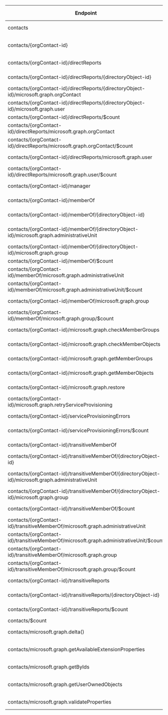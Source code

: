 | Endpoint | v1.0 | V1.0-Url | v1.0-Methods | v1.0-docs | beta | Beta-Url | Beta-Methods | Beta-Docs | Path | Root | Children | Segment |
| ----------| ----------| ----------| ----------| ----------| ----------| ----------| ----------| ----------| ----------| ----------| ----------| ----------|
| contacts| True| https://graph.microsoft.com/v1.0/contacts| Get Post| https://learn.microsoft.com/graph/api/orgcontact-list?view=graph-rest-1.0 | True| https://graph.microsoft.com/beta/contacts| Get Post| https://learn.microsoft.com/graph/api/orgcontact-list?view=graph-rest-beta | contacts| contacts| 7| contacts|
| contacts/{orgContact-id}| True| https://graph.microsoft.com/v1.0/contacts/{orgContact-id}| Get Patch Delete| https://learn.microsoft.com/graph/api/orgcontact-get?view=graph-rest-1.0  | True| https://graph.microsoft.com/beta/contacts/{orgContact-id}| Get Patch Delete| https://learn.microsoft.com/graph/api/orgcontact-get?view=graph-rest-beta  | contacts {orgContact-id}| contacts| 12| {orgContact-id}|
| contacts/{orgContact-id}/directReports| True| https://graph.microsoft.com/v1.0/contacts/{orgContact-id}/directReports| Get| https://learn.microsoft.com/graph/api/orgcontact-list-directreports?view=graph-rest-1.0| True| https://graph.microsoft.com/beta/contacts/{orgContact-id}/directReports| Get| https://learn.microsoft.com/graph/api/orgcontact-list-directreports?view=graph-rest-beta| contacts {orgContact-id} directReports| contacts| 4| directReports|
| contacts/{orgContact-id}/directReports/{directoryObject-id}| True| https://graph.microsoft.com/v1.0/contacts/{orgContact-id}/directReports/{directoryObject-id}| Get| | True| https://graph.microsoft.com/beta/contacts/{orgContact-id}/directReports/{directoryObject-id}| Get| | contacts {orgContact-id} directReports {directoryObject-id}| contacts| 2| {directoryObject-id}|
| contacts/{orgContact-id}/directReports/{directoryObject-id}/microsoft.graph.orgContact| True| https://graph.microsoft.com/v1.0/contacts/{orgContact-id}/directReports/{directoryObject-id}/microsoft.graph.orgContact| Get| | True| https://graph.microsoft.com/beta/contacts/{orgContact-id}/directReports/{directoryObject-id}/microsoft.graph.orgContact| Get| | contacts {orgContact-id} directReports {directoryObject-id} microsoft.graph.orgContact| contacts| 0| microsoft.graph.orgContact|
| contacts/{orgContact-id}/directReports/{directoryObject-id}/microsoft.graph.user| True| https://graph.microsoft.com/v1.0/contacts/{orgContact-id}/directReports/{directoryObject-id}/microsoft.graph.user| Get| | True| https://graph.microsoft.com/beta/contacts/{orgContact-id}/directReports/{directoryObject-id}/microsoft.graph.user| Get| | contacts {orgContact-id} directReports {directoryObject-id} microsoft.graph.user| contacts| 0| microsoft.graph.user|
| contacts/{orgContact-id}/directReports/$count| True| https://graph.microsoft.com/v1.0/contacts/{orgContact-id}/directReports/$count| Get| | True| https://graph.microsoft.com/beta/contacts/{orgContact-id}/directReports/$count| Get| | contacts {orgContact-id} directReports $count| contacts| 0| $count|
| contacts/{orgContact-id}/directReports/microsoft.graph.orgContact| True| https://graph.microsoft.com/v1.0/contacts/{orgContact-id}/directReports/microsoft.graph.orgContact| Get| | True| https://graph.microsoft.com/beta/contacts/{orgContact-id}/directReports/microsoft.graph.orgContact| Get| | contacts {orgContact-id} directReports microsoft.graph.orgContact| contacts| 1| microsoft.graph.orgContact|
| contacts/{orgContact-id}/directReports/microsoft.graph.orgContact/$count| True| https://graph.microsoft.com/v1.0/contacts/{orgContact-id}/directReports/microsoft.graph.orgContact/$count| Get| | True| https://graph.microsoft.com/beta/contacts/{orgContact-id}/directReports/microsoft.graph.orgContact/$count| Get| | contacts {orgContact-id} directReports microsoft.graph.orgContact $count| contacts| 0| $count|
| contacts/{orgContact-id}/directReports/microsoft.graph.user| True| https://graph.microsoft.com/v1.0/contacts/{orgContact-id}/directReports/microsoft.graph.user| Get| | True| https://graph.microsoft.com/beta/contacts/{orgContact-id}/directReports/microsoft.graph.user| Get| | contacts {orgContact-id} directReports microsoft.graph.user| contacts| 1| microsoft.graph.user|
| contacts/{orgContact-id}/directReports/microsoft.graph.user/$count| True| https://graph.microsoft.com/v1.0/contacts/{orgContact-id}/directReports/microsoft.graph.user/$count| Get| | True| https://graph.microsoft.com/beta/contacts/{orgContact-id}/directReports/microsoft.graph.user/$count| Get| | contacts {orgContact-id} directReports microsoft.graph.user $count| contacts| 0| $count|
| contacts/{orgContact-id}/manager| True| https://graph.microsoft.com/v1.0/contacts/{orgContact-id}/manager| Get| https://learn.microsoft.com/graph/api/orgcontact-get-manager?view=graph-rest-1.0| True| https://graph.microsoft.com/beta/contacts/{orgContact-id}/manager| Get| https://learn.microsoft.com/graph/api/orgcontact-get-manager?view=graph-rest-beta| contacts {orgContact-id} manager| contacts| 0| manager|
| contacts/{orgContact-id}/memberOf| True| https://graph.microsoft.com/v1.0/contacts/{orgContact-id}/memberOf| Get| https://learn.microsoft.com/graph/api/orgcontact-list-memberof?view=graph-rest-1.0| True| https://graph.microsoft.com/beta/contacts/{orgContact-id}/memberOf| Get| https://learn.microsoft.com/graph/api/orgcontact-list-memberof?view=graph-rest-beta| contacts {orgContact-id} memberOf| contacts| 4| memberOf|
| contacts/{orgContact-id}/memberOf/{directoryObject-id}| True| https://graph.microsoft.com/v1.0/contacts/{orgContact-id}/memberOf/{directoryObject-id}| Get| | True| https://graph.microsoft.com/beta/contacts/{orgContact-id}/memberOf/{directoryObject-id}| Get| | contacts {orgContact-id} memberOf {directoryObject-id}| contacts| 2| {directoryObject-id}|
| contacts/{orgContact-id}/memberOf/{directoryObject-id}/microsoft.graph.administrativeUnit| True| https://graph.microsoft.com/v1.0/contacts/{orgContact-id}/memberOf/{directoryObject-id}/microsoft.graph.administrativeUnit| Get| | True| https://graph.microsoft.com/beta/contacts/{orgContact-id}/memberOf/{directoryObject-id}/microsoft.graph.administrativeUnit| Get| | contacts {orgContact-id} memberOf {directoryObject-id} microsoft.graph.administrativeUnit| contacts| 0| microsoft.graph.administrativeUnit|
| contacts/{orgContact-id}/memberOf/{directoryObject-id}/microsoft.graph.group| True| https://graph.microsoft.com/v1.0/contacts/{orgContact-id}/memberOf/{directoryObject-id}/microsoft.graph.group| Get| | True| https://graph.microsoft.com/beta/contacts/{orgContact-id}/memberOf/{directoryObject-id}/microsoft.graph.group| Get| | contacts {orgContact-id} memberOf {directoryObject-id} microsoft.graph.group| contacts| 0| microsoft.graph.group|
| contacts/{orgContact-id}/memberOf/$count| True| https://graph.microsoft.com/v1.0/contacts/{orgContact-id}/memberOf/$count| Get| | True| https://graph.microsoft.com/beta/contacts/{orgContact-id}/memberOf/$count| Get| | contacts {orgContact-id} memberOf $count| contacts| 0| $count|
| contacts/{orgContact-id}/memberOf/microsoft.graph.administrativeUnit| True| https://graph.microsoft.com/v1.0/contacts/{orgContact-id}/memberOf/microsoft.graph.administrativeUnit| Get| | True| https://graph.microsoft.com/beta/contacts/{orgContact-id}/memberOf/microsoft.graph.administrativeUnit| Get| | contacts {orgContact-id} memberOf microsoft.graph.administrativeUnit| contacts| 1| microsoft.graph.administrativeUnit|
| contacts/{orgContact-id}/memberOf/microsoft.graph.administrativeUnit/$count| True| https://graph.microsoft.com/v1.0/contacts/{orgContact-id}/memberOf/microsoft.graph.administrativeUnit/$count| Get| | True| https://graph.microsoft.com/beta/contacts/{orgContact-id}/memberOf/microsoft.graph.administrativeUnit/$count| Get| | contacts {orgContact-id} memberOf microsoft.graph.administrativeUnit $count| contacts| 0| $count|
| contacts/{orgContact-id}/memberOf/microsoft.graph.group| True| https://graph.microsoft.com/v1.0/contacts/{orgContact-id}/memberOf/microsoft.graph.group| Get| | True| https://graph.microsoft.com/beta/contacts/{orgContact-id}/memberOf/microsoft.graph.group| Get| | contacts {orgContact-id} memberOf microsoft.graph.group| contacts| 1| microsoft.graph.group|
| contacts/{orgContact-id}/memberOf/microsoft.graph.group/$count| True| https://graph.microsoft.com/v1.0/contacts/{orgContact-id}/memberOf/microsoft.graph.group/$count| Get| | True| https://graph.microsoft.com/beta/contacts/{orgContact-id}/memberOf/microsoft.graph.group/$count| Get| | contacts {orgContact-id} memberOf microsoft.graph.group $count| contacts| 0| $count|
| contacts/{orgContact-id}/microsoft.graph.checkMemberGroups| True| https://graph.microsoft.com/v1.0/contacts/{orgContact-id}/microsoft.graph.checkMemberGroups| Post| https://learn.microsoft.com/graph/api/directoryobject-checkmembergroups?view=graph-rest-1.0| True| https://graph.microsoft.com/beta/contacts/{orgContact-id}/microsoft.graph.checkMemberGroups| Post| https://learn.microsoft.com/graph/api/directoryobject-checkmembergroups?view=graph-rest-beta| contacts {orgContact-id} microsoft.graph.checkMemberGroups| contacts| 0| microsoft.graph.checkMemberGroups|
| contacts/{orgContact-id}/microsoft.graph.checkMemberObjects| True| https://graph.microsoft.com/v1.0/contacts/{orgContact-id}/microsoft.graph.checkMemberObjects| Post| | True| https://graph.microsoft.com/beta/contacts/{orgContact-id}/microsoft.graph.checkMemberObjects| Post| | contacts {orgContact-id} microsoft.graph.checkMemberObjects| contacts| 0| microsoft.graph.checkMemberObjects|
| contacts/{orgContact-id}/microsoft.graph.getMemberGroups| True| https://graph.microsoft.com/v1.0/contacts/{orgContact-id}/microsoft.graph.getMemberGroups| Post| https://learn.microsoft.com/graph/api/directoryobject-getmembergroups?view=graph-rest-1.0| True| https://graph.microsoft.com/beta/contacts/{orgContact-id}/microsoft.graph.getMemberGroups| Post| https://learn.microsoft.com/graph/api/directoryobject-getmembergroups?view=graph-rest-beta| contacts {orgContact-id} microsoft.graph.getMemberGroups| contacts| 0| microsoft.graph.getMemberGroups|
| contacts/{orgContact-id}/microsoft.graph.getMemberObjects| True| https://graph.microsoft.com/v1.0/contacts/{orgContact-id}/microsoft.graph.getMemberObjects| Post| https://learn.microsoft.com/graph/api/directoryobject-getmemberobjects?view=graph-rest-1.0| True| https://graph.microsoft.com/beta/contacts/{orgContact-id}/microsoft.graph.getMemberObjects| Post| | contacts {orgContact-id} microsoft.graph.getMemberObjects| contacts| 0| microsoft.graph.getMemberObjects|
| contacts/{orgContact-id}/microsoft.graph.restore| True| https://graph.microsoft.com/v1.0/contacts/{orgContact-id}/microsoft.graph.restore| Post| https://learn.microsoft.com/graph/api/directory-deleteditems-restore?view=graph-rest-1.0| True| https://graph.microsoft.com/beta/contacts/{orgContact-id}/microsoft.graph.restore| Post| https://learn.microsoft.com/graph/api/directory-deleteditems-restore?view=graph-rest-beta| contacts {orgContact-id} microsoft.graph.restore| contacts| 0| microsoft.graph.restore|
| contacts/{orgContact-id}/microsoft.graph.retryServiceProvisioning| True| https://graph.microsoft.com/v1.0/contacts/{orgContact-id}/microsoft.graph.retryServiceProvisioning| Post| | True| https://graph.microsoft.com/beta/contacts/{orgContact-id}/microsoft.graph.retryServiceProvisioning| Post| https://learn.microsoft.com/graph/api/orgcontact-retryserviceprovisioning?view=graph-rest-beta| contacts {orgContact-id} microsoft.graph.retryServiceProvisioning| contacts| 0| microsoft.graph.retryServiceProvisioning|
| contacts/{orgContact-id}/serviceProvisioningErrors| True| https://graph.microsoft.com/v1.0/contacts/{orgContact-id}/serviceProvisioningErrors| Get| | True| https://graph.microsoft.com/beta/contacts/{orgContact-id}/serviceProvisioningErrors| Get| | contacts {orgContact-id} serviceProvisioningErrors| contacts| 1| serviceProvisioningErrors|
| contacts/{orgContact-id}/serviceProvisioningErrors/$count| True| https://graph.microsoft.com/v1.0/contacts/{orgContact-id}/serviceProvisioningErrors/$count| Get| | True| https://graph.microsoft.com/beta/contacts/{orgContact-id}/serviceProvisioningErrors/$count| Get| | contacts {orgContact-id} serviceProvisioningErrors $count| contacts| 0| $count|
| contacts/{orgContact-id}/transitiveMemberOf| True| https://graph.microsoft.com/v1.0/contacts/{orgContact-id}/transitiveMemberOf| Get| https://learn.microsoft.com/graph/api/orgcontact-list-transitivememberof?view=graph-rest-1.0| True| https://graph.microsoft.com/beta/contacts/{orgContact-id}/transitiveMemberOf| Get| https://learn.microsoft.com/graph/api/orgcontact-list-transitivememberof?view=graph-rest-beta| contacts {orgContact-id} transitiveMemberOf| contacts| 4| transitiveMemberOf|
| contacts/{orgContact-id}/transitiveMemberOf/{directoryObject-id}| True| https://graph.microsoft.com/v1.0/contacts/{orgContact-id}/transitiveMemberOf/{directoryObject-id}| Get| | True| https://graph.microsoft.com/beta/contacts/{orgContact-id}/transitiveMemberOf/{directoryObject-id}| Get| | contacts {orgContact-id} transitiveMemberOf {directoryObject-id}| contacts| 2| {directoryObject-id}|
| contacts/{orgContact-id}/transitiveMemberOf/{directoryObject-id}/microsoft.graph.administrativeUnit| True| https://graph.microsoft.com/v1.0/contacts/{orgContact-id}/transitiveMemberOf/{directoryObject-id}/microsoft.graph.administrativeUnit| Get| | True| https://graph.microsoft.com/beta/contacts/{orgContact-id}/transitiveMemberOf/{directoryObject-id}/microsoft.graph.administrativeUnit| Get| | contacts {orgContact-id} transitiveMemberOf {directoryObject-id} microsoft.graph.administrativeUnit| contacts| 0| microsoft.graph.administrativeUnit|
| contacts/{orgContact-id}/transitiveMemberOf/{directoryObject-id}/microsoft.graph.group| True| https://graph.microsoft.com/v1.0/contacts/{orgContact-id}/transitiveMemberOf/{directoryObject-id}/microsoft.graph.group| Get| | True| https://graph.microsoft.com/beta/contacts/{orgContact-id}/transitiveMemberOf/{directoryObject-id}/microsoft.graph.group| Get| | contacts {orgContact-id} transitiveMemberOf {directoryObject-id} microsoft.graph.group| contacts| 0| microsoft.graph.group|
| contacts/{orgContact-id}/transitiveMemberOf/$count| True| https://graph.microsoft.com/v1.0/contacts/{orgContact-id}/transitiveMemberOf/$count| Get| | True| https://graph.microsoft.com/beta/contacts/{orgContact-id}/transitiveMemberOf/$count| Get| | contacts {orgContact-id} transitiveMemberOf $count| contacts| 0| $count|
| contacts/{orgContact-id}/transitiveMemberOf/microsoft.graph.administrativeUnit| True| https://graph.microsoft.com/v1.0/contacts/{orgContact-id}/transitiveMemberOf/microsoft.graph.administrativeUnit| Get| | True| https://graph.microsoft.com/beta/contacts/{orgContact-id}/transitiveMemberOf/microsoft.graph.administrativeUnit| Get| | contacts {orgContact-id} transitiveMemberOf microsoft.graph.administrativeUnit| contacts| 1| microsoft.graph.administrativeUnit|
| contacts/{orgContact-id}/transitiveMemberOf/microsoft.graph.administrativeUnit/$count| True| https://graph.microsoft.com/v1.0/contacts/{orgContact-id}/transitiveMemberOf/microsoft.graph.administrativeUnit/$count| Get| | True| https://graph.microsoft.com/beta/contacts/{orgContact-id}/transitiveMemberOf/microsoft.graph.administrativeUnit/$count| Get| | contacts {orgContact-id} transitiveMemberOf microsoft.graph.administrativeUnit $count| contacts| 0| $count|
| contacts/{orgContact-id}/transitiveMemberOf/microsoft.graph.group| True| https://graph.microsoft.com/v1.0/contacts/{orgContact-id}/transitiveMemberOf/microsoft.graph.group| Get| | True| https://graph.microsoft.com/beta/contacts/{orgContact-id}/transitiveMemberOf/microsoft.graph.group| Get| | contacts {orgContact-id} transitiveMemberOf microsoft.graph.group| contacts| 1| microsoft.graph.group|
| contacts/{orgContact-id}/transitiveMemberOf/microsoft.graph.group/$count| True| https://graph.microsoft.com/v1.0/contacts/{orgContact-id}/transitiveMemberOf/microsoft.graph.group/$count| Get| | True| https://graph.microsoft.com/beta/contacts/{orgContact-id}/transitiveMemberOf/microsoft.graph.group/$count| Get| | contacts {orgContact-id} transitiveMemberOf microsoft.graph.group $count| contacts| 0| $count|
| contacts/{orgContact-id}/transitiveReports| False| | | https://learn.microsoft.com/graph/api/orgcontact-list-transitivememberof?view=graph-rest-1.0| True| https://graph.microsoft.com/beta/contacts/{orgContact-id}/transitiveReports| Get| https://learn.microsoft.com/graph/api/orgcontact-get-transitivereports?view=graph-rest-beta| contacts {orgContact-id} transitiveReports| contacts| 2| transitiveReports|
| contacts/{orgContact-id}/transitiveReports/{directoryObject-id}| False| | | https://learn.microsoft.com/graph/api/orgcontact-list-transitivememberof?view=graph-rest-1.0| True| https://graph.microsoft.com/beta/contacts/{orgContact-id}/transitiveReports/{directoryObject-id}| Get| | contacts {orgContact-id} transitiveReports {directoryObject-id}| contacts| 0| {directoryObject-id}|
| contacts/{orgContact-id}/transitiveReports/$count| False| | | https://learn.microsoft.com/graph/api/orgcontact-list-transitivememberof?view=graph-rest-1.0| True| https://graph.microsoft.com/beta/contacts/{orgContact-id}/transitiveReports/$count| Get| | contacts {orgContact-id} transitiveReports $count| contacts| 0| $count|
| contacts/$count| True| https://graph.microsoft.com/v1.0/contacts/$count| Get| | True| https://graph.microsoft.com/beta/contacts/$count| Get| | contacts $count| contacts| 0| $count|
| contacts/microsoft.graph.delta()| True| https://graph.microsoft.com/v1.0/contacts/microsoft.graph.delta()| Get| https://learn.microsoft.com/graph/api/orgcontact-delta?view=graph-rest-1.0| True| https://graph.microsoft.com/beta/contacts/microsoft.graph.delta()| Get| https://learn.microsoft.com/graph/api/orgcontact-delta?view=graph-rest-beta| contacts microsoft.graph.delta()| contacts| 0| microsoft.graph.delta()|
| contacts/microsoft.graph.getAvailableExtensionProperties| True| https://graph.microsoft.com/v1.0/contacts/microsoft.graph.getAvailableExtensionProperties| Post| https://learn.microsoft.com/graph/api/directoryobject-getavailableextensionproperties?view=graph-rest-1.0| False| | | https://learn.microsoft.com/graph/api/orgcontact-delta?view=graph-rest-beta| contacts microsoft.graph.getAvailableExtensionProperties| contacts| 0| microsoft.graph.getAvailableExtensionProperties|
| contacts/microsoft.graph.getByIds| True| https://graph.microsoft.com/v1.0/contacts/microsoft.graph.getByIds| Post| https://learn.microsoft.com/graph/api/directoryobject-getbyids?view=graph-rest-1.0| True| https://graph.microsoft.com/beta/contacts/microsoft.graph.getByIds| Post| https://learn.microsoft.com/graph/api/directoryobject-getbyids?view=graph-rest-beta| contacts microsoft.graph.getByIds| contacts| 0| microsoft.graph.getByIds|
| contacts/microsoft.graph.getUserOwnedObjects| False| | | https://learn.microsoft.com/graph/api/directoryobject-getbyids?view=graph-rest-1.0| True| https://graph.microsoft.com/beta/contacts/microsoft.graph.getUserOwnedObjects| Post| https://learn.microsoft.com/graph/api/directory-deleteditems-getuserownedobjects?view=graph-rest-beta| contacts microsoft.graph.getUserOwnedObjects| contacts| 0| microsoft.graph.getUserOwnedObjects|
| contacts/microsoft.graph.validateProperties| True| https://graph.microsoft.com/v1.0/contacts/microsoft.graph.validateProperties| Post| https://learn.microsoft.com/graph/api/directoryobject-validateproperties?view=graph-rest-1.0| True| https://graph.microsoft.com/beta/contacts/microsoft.graph.validateProperties| Post| https://learn.microsoft.com/graph/api/directoryobject-validateproperties?view=graph-rest-beta| contacts microsoft.graph.validateProperties| contacts| 0| microsoft.graph.validateProperties|
